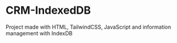 # CRM-IndexedDB

Project made with HTML, TailwindCSS, JavaScript and information management with IndexDB